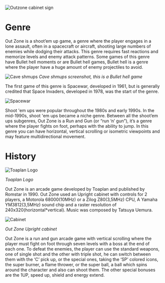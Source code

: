 ![Outzone cabinet sign](https://github.com/nicobabot/OutZone_AlchemistStudio/blob/master/Wiki%20material/General%20Analysis/1181242142240.png)
# Genre
Out Zone is a shoot’em up game, a genre where the player engages in a lone assault, often in a spacecraft or aircraft, shooting large numbers of enemies while dodging their attacks. This genre requires fast reactions and memorize levels and enemy attack patterns. Some games of this genre have Bullet hell moments or are Bullet hell games, Bullet hell is a genre where the player have a huge amount of enemy projectiles to avoid.

![Cave shmups](https://github.com/nicobabot/OutZone_AlchemistStudio/blob/master/Wiki%20material/General%20Analysis/deathsmiles_2.jpg)
_Cave shmups screenshot, this is a Bullet hell game_

The first game of this genre is Spacewar, developed in 1961, but is generally credited that Space Invaders, developed in 1978, was the start of the genre.

![Spacewar](https://github.com/nicobabot/OutZone_AlchemistStudio/blob/master/Wiki%20material/General%20Analysis/250px-Spacewar1.png)

Shoot 'em ups were popular throughout the 1980s and early 1990s. In the mid-1990s, shoot 'em ups became a niche genre.
Between all the shoot’em ups subgenres, Out Zone is a Run and Gun (or “run ‘n’ gun”), it’s a genre where the player fights on foot, perhaps with the ability to jump. In this genre you can have horizontal, vertical scrolling or isometric viewpoints and may feature multidirectional movement.
# History
![Toaplan Logo](https://raw.githubusercontent.com/nicobabot/OutZone_AlchemistStudio/master/Wiki%20material/General%20Analysis/toaplan.png)

_Toaplan Logo_

Out Zone is an arcade game developed by Toaplan and published by Romstar in 1990. Out Zone used an Upright cabinet with controls for 2 players, a Motorola 68000(10MHz) or a Zilog Z80(3,5MHz) CPU, A Yamaha YM3812(3,5MHz) sound chip and a raster resolution of 240x320(horizontal*vertical). Music was composed by Tatsuya Uemura.

![Cabinet](https://github.com/nicobabot/OutZone_AlchemistStudio/blob/master/Wiki%20material/General%20Analysis/1187648210.jpg)

_Out Zone Upright cabinet_

Out Zone is a run and gun arcade game with vertical scrolling where the player must fight on foot through seven levels with a boss at the end of each one. To defeat the enemies, the player can use the standard weapons, one of single shot and the other with triple shot, he can switch between them with the ‘C’ pick up, or the special ones, taking the ‘SP’ colored icons, the super burner, a flame thrower, or the super ball, a ball which spins around the character and also can shoot them. The other special bonuses are the 1UP, speed up, shield and energy extend.